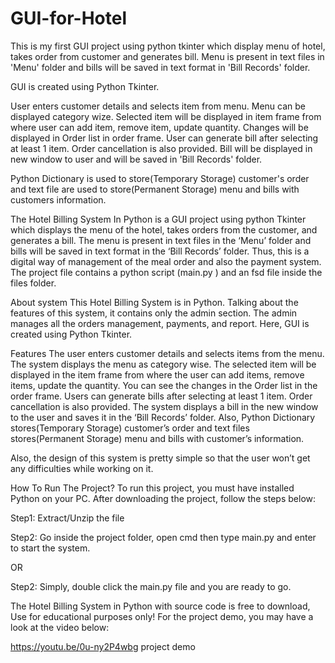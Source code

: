 # GUI-for-Hotel
This is my first GUI project using python tkinter which display menu of hotel, takes order from customer and generates bill.
Menu is present in text files in 'Menu' folder and bills will be saved in text format in 'Bill Records' folder.

GUI is created using Python Tkinter.

User enters customer details and selects item from menu.
Menu can be displayed category wize.
Selected item will be displayed in item frame from where user can add item, remove item, update quantity.
Changes will be displayed in Order list in order frame.
User can generate bill after selecting at least 1 item.
Order cancellation is also provided.
Bill will be displayed in new window to user and will be saved in 'Bill Records' folder.

Python Dictionary is used to store(Temporary Storage) customer's order and text file are used to store(Permanent Storage) menu and bills with customers information.


The Hotel Billing System In Python is a GUI project using python Tkinter which displays the menu of the hotel, takes orders from the customer, and generates a bill. The menu is present in text files in the ‘Menu’ folder and bills will be saved in text format in the ‘Bill Records’ folder. Thus, this is a digital way of management of the meal order and also the payment system. The project file contains a python script (main.py ) and an fsd file inside the files folder.

About system
This Hotel Billing System is in Python. Talking about the features of this system, it contains only the admin section. The admin manages all the orders management, payments, and report. Here, GUI is created using Python Tkinter.

Features
The user enters customer details and selects items from the menu.
The system displays the menu as category wise.
The selected item will be displayed in the item frame from where the user can add items, remove items, update the quantity.
You can see the changes in the Order list in the order frame.
Users can generate bills after selecting at least 1 item.
Order cancellation is also provided.
The system displays a bill in the new window to the user and saves it in the ‘Bill Records’ folder.
Also, Python Dictionary stores(Temporary Storage) customer’s order and text files stores(Permanent Storage) menu and bills with customer’s information.

Also, the design of this system is pretty simple so that the user won’t get any difficulties while working on it.

How To Run The Project?
To run this project, you must have installed Python on your PC. After downloading the project, follow the steps below:


Step1: Extract/Unzip the file

Step2: Go inside the project folder, open cmd then type main.py and enter to start the system.

OR

Step2: Simply, double click the main.py file and you are ready to go.

The Hotel Billing System in Python with source code is free to download, Use for educational purposes only! For the project demo, you may have a look at the video below:

https://youtu.be/0u-ny2P4wbg
project demo
